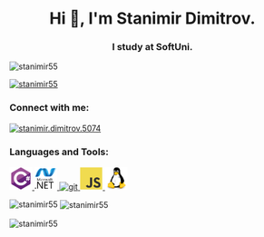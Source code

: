 <h1 align="center">Hi 👋, I'm Stanimir Dimitrov.</h1>
<h3 align="center">I study at SoftUni.</h3>

<p align="left"> <img src="https://komarev.com/ghpvc/?username=stanimir55&label=Profile%20views&color=0e75b6&style=flat" alt="stanimir55" /> </p>

<p align="left"> <a href="https://github.com/ryo-ma/github-profile-trophy"><img src="https://github-profile-trophy.vercel.app/?username=stanimir55" alt="stanimir55" /></a> </p>

<h3 align="left">Connect with me:</h3>
<p align="left">
<a href="https://fb.com/stanimir.dimitrov.5074" target="blank"><img align="center" src="https://raw.githubusercontent.com/rahuldkjain/github-profile-readme-generator/master/src/images/icons/Social/facebook.svg" alt="stanimir.dimitrov.5074" height="30" width="40" /></a>
</p>

<h3 align="left">Languages and Tools:</h3>
<p align="left"> <a href="https://www.w3schools.com/cs/" target="_blank" rel="noreferrer"> <img src="https://raw.githubusercontent.com/devicons/devicon/master/icons/csharp/csharp-original.svg" alt="csharp" width="40" height="40"/> </a> <a href="https://dotnet.microsoft.com/" target="_blank" rel="noreferrer"> <img src="https://raw.githubusercontent.com/devicons/devicon/master/icons/dot-net/dot-net-original-wordmark.svg" alt="dotnet" width="40" height="40"/> </a> <a href="https://git-scm.com/" target="_blank" rel="noreferrer"> <img src="https://www.vectorlogo.zone/logos/git-scm/git-scm-icon.svg" alt="git" width="40" height="40"/> </a> <a href="https://developer.mozilla.org/en-US/docs/Web/JavaScript" target="_blank" rel="noreferrer"> <img src="https://raw.githubusercontent.com/devicons/devicon/master/icons/javascript/javascript-original.svg" alt="javascript" width="40" height="40"/> </a> <a href="https://www.linux.org/" target="_blank" rel="noreferrer"> <img src="https://raw.githubusercontent.com/devicons/devicon/master/icons/linux/linux-original.svg" alt="linux" width="40" height="40"/> </a> </p>

<p><img align="left" src="https://github-readme-stats.vercel.app/api/top-langs?username=stanimir55&show_icons=true&locale=en&layout=compact" alt="stanimir55" /></p>

<p>&nbsp;<img align="center" src="https://github-readme-stats.vercel.app/api?username=stanimir55&show_icons=true&locale=en" alt="stanimir55" /></p>

<p><img align="center" src="https://github-readme-streak-stats.herokuapp.com/?user=stanimir55&" alt="stanimir55" /></p>


